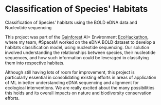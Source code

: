 # Classification of Species' Habitats 
Classification of Species' habitats using the BOLD eDNA data and Nucleotide sequencing

This project was part of the [Gainforest](gainforest.earth) AI+ Environment [EcoHackathon](https://gainforest.notion.site/AI-Environment-Hackathon-2024-Wiki-27f7f5459ea743b2bec1b9b11af54ef4), where my team, #SpaceM worked on the eDNA BOLD dataset to develop a habitats classification model, using nucleotide sequencing. Our solution involved understanding the relationships between species, their nucleotide sequences, and how such information could be leveraged in classifying them into respective habitats.

Although still having lots of room for improvement, this project is particularly essential in consolidating existing efforts in areas of application of ML in better understanding eDNA sequencing and alignment for ecological interventions. We are really excited about the many possibilities this holds and its overall impacts on nature and biodiversity conservation efforts.
